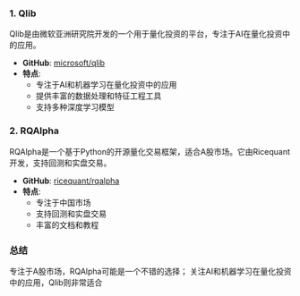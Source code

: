 
### 1. **Qlib**
Qlib是由微软亚洲研究院开发的一个用于量化投资的平台，专注于AI在量化投资中的应用。

- **GitHub**: [microsoft/qlib](https://github.com/microsoft/qlib)
- **特点**:
    - 专注于AI和机器学习在量化投资中的应用
    - 提供丰富的数据处理和特征工程工具
    - 支持多种深度学习模型

### 2. **RQAlpha**
RQAlpha是一个基于Python的开源量化交易框架，适合A股市场。它由Ricequant开发，支持回测和实盘交易。

- **GitHub**: [ricequant/rqalpha](https://github.com/ricequant/rqalpha)
- **特点**:
    - 专注于中国市场
    - 支持回测和实盘交易
    - 丰富的文档和教程
### 总结

专注于A股市场，RQAlpha可能是一个不错的选择；
关注AI和机器学习在量化投资中的应用，Qlib则非常适合